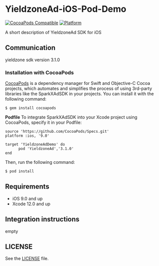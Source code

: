 # YieldzoneAd-iOS-Pod-Demo
[![CocoaPods Compatible](https://img.shields.io/badge/pod-v1.10.1-blue.svg)](https://github.com/YingYou/YieldzoneAd-iOS-Pod-Demo)
[![Platform](https://img.shields.io/badge/platform-iOS%209%2B-brightgreen.svg?style=flat)](https://github.com/YingYou/YieldzoneAd-iOS-Pod-Demo)

A short description of YieldzoneAd SDK for iOS


## Communication
yieldzone sdk version 3.1.0

### Installation with CocoaPods

[CocoaPods](https://cocoapods.org/) is a dependency manager for Swift and Objective-C Cocoa projects, which automates and simplifies the process of using 3rd-party libraries like the SparkXAdSDK in your projects. You can install it with the following command:

```
$ gem install cocoapods
```

**Podfile**
To integrate SparkXAdSDK into your Xcode project using CocoaPods, specify it in your Podfile:

```
source 'https://github.com/CocoaPods/Specs.git'
platform :ios, '9.0'

target 'YieldzoneAdDemo' do
      pod 'YieldzoneAd','3.1.0'
end
```


Then, run the following command:

```bash
$ pod install
```

## Requirements

- iOS 9.0 and up
- Xcode 12.0 and up

## Integration instructions
empty


## LICENSE

See the [LICENSE](LICENSE) file.
